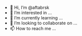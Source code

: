 - 👋 Hi, I’m @aftabrsk
- 👀 I’m interested in ...
- 🌱 I’m currently learning ...
- 💞️ I’m looking to collaborate on ...
- 📫 How to reach me ...

<!---
aftabrsk/aftabrsk is a ✨ special ✨ repository because its `README.md` (this file) appears on your GitHub profile.
You can click the Preview link to take a look at your changes.
--->
